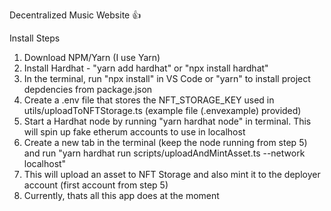 Decentralized Music Website 👍


Install Steps
1. Download NPM/Yarn (I use Yarn)
2. Install Hardhat - "yarn add hardhat" or "npx install hardhat"
3. In the terminal, run "npx install" in VS Code or "yarn" to install project depdencies from package.json
4. Create a .env file that stores the NFT_STORAGE_KEY used in utils/uploadToNFTStorage.ts (example file (.envexample) provided)
5. Start a Hardhat node by running "yarn hardhat node" in terminal. This will spin up fake etherum accounts to use in localhost
6. Create a new tab in the terminal (keep the node running from step 5) and run "yarn hardhat run scripts/uploadAndMintAsset.ts --network localhost"
7. This will upload an asset to NFT Storage and also mint it to the deployer account (first account from step 5)
8. Currently, thats all this app does at the moment


